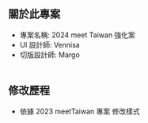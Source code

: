 ## 關於此專案

- 專案名稱: 2024 meet Taiwan 強化案
- UI 設計師: Vennisa
- 切版設計師: Margo
  <br/>
  <br/>

## 修改歷程

- 依據 2023 meetTaiwan 專案 修改樣式
  <br/>
  <br/>
